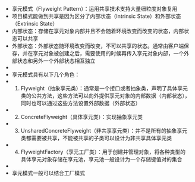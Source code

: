 * 享元模式（Flyweight Pattern）：运用共享技术支持大量细粒度对象复用
* 项目模式能做到共享是因为区分了内部状态（Intrinsic State）和外部状态（Extrinsic State）
* 内部状态：存储在享元对象内部并且不会随着环境改变而改变的状态，内部状态可以共享
* 外部状态：外部状态随环境改变而改变，不可以共享的状态。通常由客户端保存，并在享元对象被创建之后，需要使用的时候再传入享元对象内部，一个外部状态和另外一个外部状态相互独立
*
* 享元模式具有以下几个角色：
* 1. Flyweight（抽象享元类）：通常是一个接口或者抽象类，声明了具体享元类的公共方法，这些方法可以向外提供享元对象的内部数据（内部状态），同时也可以通过这些方法设置外部数据（外部状态）
* 2. ConcreteFlyweight（具体享元类）：实现抽象享元类
* 3. UnsharedConcreteFlyweight（非共享享元类）：并不是所有的抽象享元类都需要被共享，不能被共享的子类可以设计为非共享具体享元类
* 4. FlyweightFactory（享元工厂类）：用于创建并管理对象，将各种类型的具体享元对象存储在享元池，享元池一般设计为一个存储键值对的集合
* 
* 享元模式一般可以结合工厂模式
